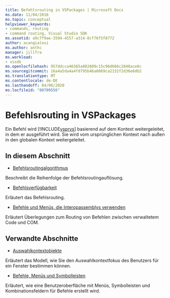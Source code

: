 ```yaml
---
title: Befehlsrouting in VSPackages | Microsoft Docs
ms.date: 11/04/2016
ms.topic: conceptual
helpviewer_keywords:
- commands, routing
- command routing, Visual Studio SDK
ms.assetid: a9c7f9ae-3594-4557-a314-8cf76f5f8772
author: acangialosi
ms.author: anthc
manager: jillfra
ms.workload:
- vssdk
ms.openlocfilehash: 957ddcca46365a882609c15c96d666c2848ace6c
ms.sourcegitcommit: 16a4a5da4a4fd795b46a0869ca2152f2d36e6db2
ms.translationtype: MT
ms.contentlocale: de-DE
ms.lasthandoff: 04/06/2020
ms.locfileid: "80709556"
---
```

# <a name="command-routing-in-vspackages"></a>Befehlsrouting in VSPackages
Ein Befehl wird [!INCLUDE[vsprvs](../../code-quality/includes/vsprvs_md.md)] basierend auf dem Kontext weitergeleitet, in dem er ausgeführt wird. Sie wird vom ursprünglichen Kontext nach außen in den globalen Kontext weitergeleitet.

## <a name="in-this-section"></a>In diesem Abschnitt
- [Befehlsroutingalgorithmus](../../extensibility/internals/command-routing-algorithm.md)

 Beschreibt die Reihenfolge der Befehlsroutingauflösung.

- [Befehlsverfügbarkeit](../../extensibility/internals/command-availability.md)

 Erläutert das Befehlsrouting.

- [Befehle und Menüs, die Interopassemblys verwenden](../../extensibility/internals/commands-and-menus-that-use-interop-assemblies.md)

 Erläutert Überlegungen zum Routing von Befehlen zwischen verwaltetem Code und COM.

## <a name="related-sections"></a>Verwandte Abschnitte
- [Auswahlkontextobjekte](../../extensibility/internals/selection-context-objects.md)

 Erläutert das Modell, wie Sie den Auswahlkontextfokus des Benutzers für ein Fenster bestimmen können.

- [Befehle, Menüs und Symbolleisten](../../extensibility/internals/commands-menus-and-toolbars.md)

 Erläutert, wie eine Benutzeroberfläche mit Menüs, Symbolleisten und Kombinationsfeldern für Befehle erstellt wird.
